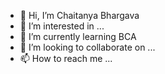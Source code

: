 - 👋 Hi, I’m Chaitanya Bhargava
- 👀 I’m interested in ...
- 🌱 I’m currently learning BCA
- 💞️ I’m looking to collaborate on ...
- 📫 How to reach me ...

<!---
chaitanyabhargava2002/chaitanyabhargava2002 is a ✨ special ✨ repository because its `README.md` (this file) appears on your GitHub profile.
You can click the Preview link to take a look at your changes.
--->
